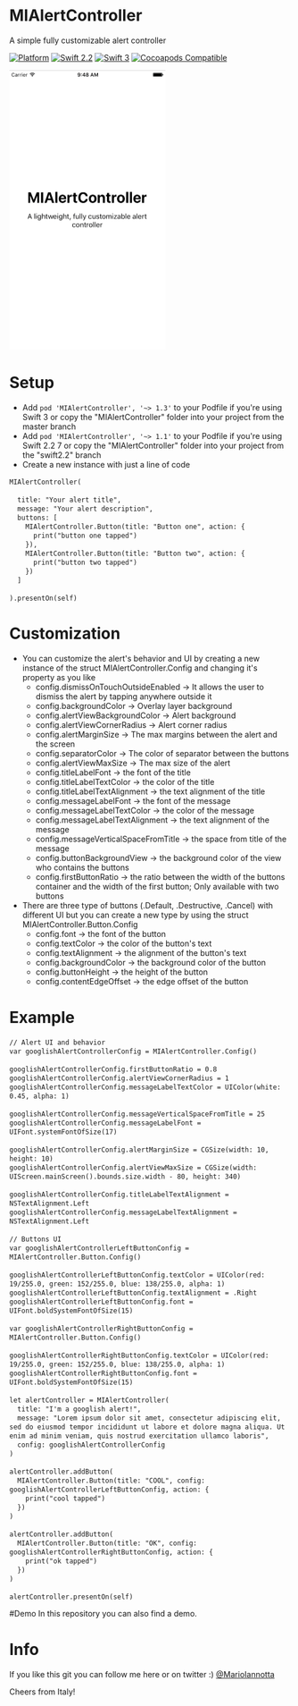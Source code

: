 # MIAlertController
A simple fully customizable alert controller

[![Platform](http://img.shields.io/badge/platform-ios-red.svg?style=flat
)](https://developer.apple.com/iphone/index.action)
[![Swift 2.2](https://img.shields.io/badge/Swift-2.2-orange.svg?style=flat)](https://developer.apple.com/swift/) 
[![Swift 3](https://img.shields.io/badge/Swift-3-orange.svg?style=flat)](https://developer.apple.com/swift/) 
[![Cocoapods Compatible](https://img.shields.io/cocoapods/v/MIAlertController.svg)](https://img.shields.io/cocoapods/v/MIAlertController.svg) 

<img src="demo.gif" height="500"/>

# Setup
- Add ```pod 'MIAlertController', '~> 1.3'``` to your Podfile if you're using Swift 3 or copy the "MIAlertController" folder into your project from the master branch
- Add ```pod 'MIAlertController', '~> 1.1'``` to your Podfile if you're using Swift 2.2 7 or copy the "MIAlertController" folder into your project from the "swift2.2" branch
- Create a new instance with just a line of code

```
MIAlertController(

  title: "Your alert title",
  message: "Your alert description",
  buttons: [
    MIAlertController.Button(title: "Button one", action: {
      print("button one tapped")
    }),
    MIAlertController.Button(title: "Button two", action: {
      print("button two tapped")
    })
  ]

).presentOn(self)
```
# Customization
- You can customize the alert's behavior and UI by creating a new instance of the struct MIAlertController.Config and changing it's property as you like 
  - config.dismissOnTouchOutsideEnabled -> It allows the user to dismiss the alert by tapping anywhere outside it
  - config.backgroundColor -> Overlay layer background
  - config.alertViewBackgroundColor -> Alert background
  - config.alertViewCornerRadius -> Alert corner radius
  - config.alertMarginSize -> The max margins between the alert and the screen
  - config.separatorColor -> The color of separator between the buttons
  - config.alertViewMaxSize -> The max size of the alert
  - config.titleLabelFont -> the font of the title
  - config.titleLabelTextColor -> the color of the title
  - config.titleLabelTextAlignment -> the text alignment of the title
  - config.messageLabelFont -> the font of the message
  - config.messageLabelTextColor -> the color of the message
  - config.messageLabelTextAlignment -> the text alignment of the message
  - config.messageVerticalSpaceFromTitle -> the space from title of the message
  - config.buttonBackgroundView -> the background color of the view who contains the buttons
  - config.firstButtonRatio -> the ratio between the width of the buttons container and the width of the first button; Only available with two buttons
- There are three type of buttons (.Default, .Destructive, .Cancel) with different UI but you can create a new type by using the struct MIAlertController.Button.Config
  - config.font -> the font of the button
  - config.textColor -> the color of the button's text
  - config.textAlignment -> the alignment of the button's text
  - config.backgroundColor -> the background color of the button
  - config.buttonHeight -> the height of the button
  - config.contentEdgeOffset -> the edge offset of the button

# Example
```
// Alert UI and behavior
var googlishAlertControllerConfig = MIAlertController.Config()

googlishAlertControllerConfig.firstButtonRatio = 0.8
googlishAlertControllerConfig.alertViewCornerRadius = 1
googlishAlertControllerConfig.messageLabelTextColor = UIColor(white: 0.45, alpha: 1)

googlishAlertControllerConfig.messageVerticalSpaceFromTitle = 25
googlishAlertControllerConfig.messageLabelFont = UIFont.systemFontOfSize(17)

googlishAlertControllerConfig.alertMarginSize = CGSize(width: 10, height: 10)
googlishAlertControllerConfig.alertViewMaxSize = CGSize(width: UIScreen.mainScreen().bounds.size.width - 80, height: 340)

googlishAlertControllerConfig.titleLabelTextAlignment = NSTextAlignment.Left
googlishAlertControllerConfig.messageLabelTextAlignment = NSTextAlignment.Left

// Buttons UI
var googlishAlertControllerLeftButtonConfig = MIAlertController.Button.Config()

googlishAlertControllerLeftButtonConfig.textColor = UIColor(red: 19/255.0, green: 152/255.0, blue: 138/255.0, alpha: 1)
googlishAlertControllerLeftButtonConfig.textAlignment = .Right
googlishAlertControllerLeftButtonConfig.font = UIFont.boldSystemFontOfSize(15)

var googlishAlertControllerRightButtonConfig = MIAlertController.Button.Config()

googlishAlertControllerRightButtonConfig.textColor = UIColor(red: 19/255.0, green: 152/255.0, blue: 138/255.0, alpha: 1)
googlishAlertControllerRightButtonConfig.font = UIFont.boldSystemFontOfSize(15)

let alertController = MIAlertController(
  title: "I'm a googlish alert!",
  message: "Lorem ipsum dolor sit amet, consectetur adipiscing elit, sed do eiusmod tempor incididunt ut labore et dolore magna aliqua. Ut enim ad minim veniam, quis nostrud exercitation ullamco laboris",
  config: googlishAlertControllerConfig
)

alertController.addButton(
  MIAlertController.Button(title: "COOL", config: googlishAlertControllerLeftButtonConfig, action: {
    print("cool tapped")
  })
)

alertController.addButton(
  MIAlertController.Button(title: "OK", config: googlishAlertControllerRightButtonConfig, action: {
    print("ok tapped")
  })
)

alertController.presentOn(self)

```
#Demo
In this repository you can also find a demo.

# Info
If you like this git you can follow me here or on twitter :) [@MarioIannotta](http://www.twitter.com/marioiannotta)

Cheers from Italy!

